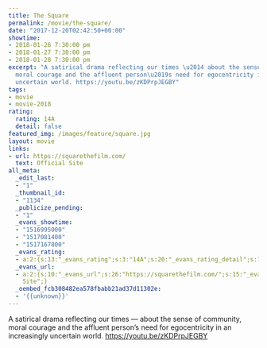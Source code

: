 ```yaml
---
title: The Square
permalink: /movie/the-square/
date: "2017-12-20T02:42:50+00:00"
showtime:
- 2018-01-26 7:30:00 pm
- 2018-01-27 7:30:00 pm
- 2018-01-28 7:30:00 pm
excerpt: "A satirical drama reflecting our times \u2014 about the sense of community,
  moral courage and the affluent person\u2019s need for egocentricity in an increasingly
  uncertain world. https://youtu.be/zKDPrpJEGBY"
tags:
- movie
- movie-2018
rating:
  rating: 14A
  detail: false
featured_img: /images/feature/square.jpg
layout: movie
links:
- url: https://squarethefilm.com/
  text: Official Site
all_meta:
  _edit_last:
  - "1"
  _thumbnail_id:
  - "1134"
  _publicize_pending:
  - "1"
  _evans_showtime:
  - "1516995000"
  - "1517081400"
  - "1517167800"
  _evans_rating:
  - a:2:{s:13:"_evans_rating";s:3:"14A";s:20:"_evans_rating_detail";s:12:"Mature theme";}
  _evans_url:
  - a:2:{s:10:"_evans_url";s:26:"https://squarethefilm.com/";s:15:"_evans_url_name";s:13:"Official
    Site";}
  _oembed_fcb308482ea578fbabb21ad37d11302e:
  - '{{unknown}}'
---
```


A satirical drama reflecting our times — about the sense of community, moral courage and the affluent person’s need for egocentricity in an increasingly uncertain world. https://youtu.be/zKDPrpJEGBY